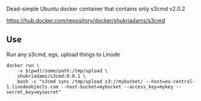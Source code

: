 Dead-simple Ubuntu docker container that contains only s3cmd v2.0.2

https://hub.docker.com/repository/docker/shukriadams/s3cmd

## Use

Run any s3cmd, egs, upload things to Linode

    docker run \
        -v $(pwd)/some/path:/tmp/upload \
        shukriadams/s3cmd:0.0.1 \
        bash -c "s3cmd sync /tmp/upload s3://mybucket/ --host=eu-central-1.linodeobjects.com --host-bucket=mybucket --access_key=mykey --secret_key=mysecret"

